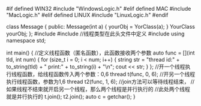 #if defined WIN32
	#include "WindowsLogic.h"
#elif defined MAC
    #include "MacLogic.h"
#elif defined LINUX
    #include "LinuxLogic.h"
#endif

class Message
{
public:
    Message(int a) {
	yourObj = YorClass(a);
    }
	YourClass yourObj;
};
#include <iostream>
#include <thread>  //线程类型在此头文件中定义
#include <string>
using namespace std;

int main() {
    //定义线程函数（匿名函数），此函数接收两个参数
    auto func = [](int tId, int num) {
        for (size_t i = 0; i < num; i++)
        {
            string str = "thread id:" + 
                to_string(tId) + "  print:" + to_string(i) + "\n";
            cout << str;
        }
    };
    //开一个线程执行线程函数，给线程函数传入两个参数：0,6
    thread t(func, 0, 6);
    //开另一个线程执行线程函数，参数为1,6
    thread t2(func, 1, 6);
    //join方法可以等待线程结束，
    //如果线程不结束就开启另一个线程，那么两个线程是并行执行的
    //此处两个线程就是并行执行的
    t.join();
    t2.join();
    auto c = getchar();
}
